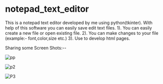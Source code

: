 # notepad_text_editor
This is a notepad text editor developed by me using python(tkinter).
With help of this software you can easily save edit text files.
1). You can easily create a new file or open existing file.
2). You can make changes to your file (example:- font,color,size etc.)
3). Use to develop html pages.

Sharing some Screen Shots:--


![pp](https://user-images.githubusercontent.com/51476454/86323094-d16e4f00-bc59-11ea-8ae9-fb9b152823a1.PNG)

![p2](https://user-images.githubusercontent.com/51476454/86323334-4b9ed380-bc5a-11ea-8b57-1718298ac20a.PNG)

![P3](https://user-images.githubusercontent.com/51476454/86323358-53f70e80-bc5a-11ea-8e17-509c31d894d8.PNG)


